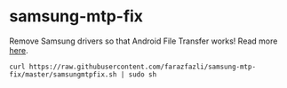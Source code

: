 # samsung-mtp-fix
Remove Samsung drivers so that Android File Transfer works! Read more [here](https://medium.com/@farazfazli/how-i-reverse-engineered-keis-and-sidesync-and-fixed-mtp-8949acbb1c29).

```
curl https://raw.githubusercontent.com/farazfazli/samsung-mtp-fix/master/samsungmtpfix.sh | sudo sh
```
